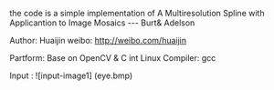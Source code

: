 
the code is a simple  implementation of  A Multiresolution Spline with Applicantion to Image Mosaics --- Burt& Adelson

   Author: Huaijin 
    weibo: http://weibo.com/huaijin 

 Partform: Base on OpenCV & C int Linux 
 Compiler: gcc

 Input :
 ![input-image1] (eye.bmp)
